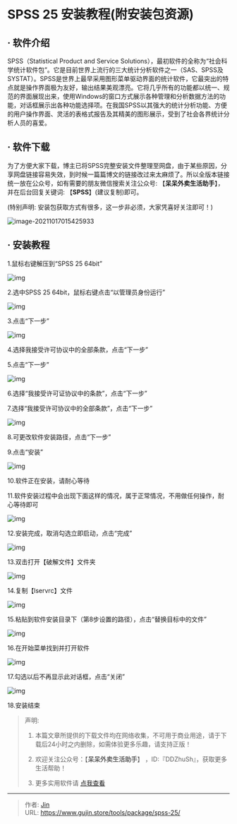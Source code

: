 # SPSS 25 安装教程(附安装包资源)


## · 软件介绍
SPSS（Statistical Product and Service Solutions），最初软件的全称为“社会科学统计软件包”。它是目前世界上流行的三大统计分析软件之一（SAS、SPSS及SYSTAT）。SPSS是世界上最早采用图形菜单驱动界面的统计软件，它最突出的特点就是操作界面极为友好，输出结果美观漂亮。它将几乎所有的功能都以统一、规范的界面展现出来，使用Windows的窗口方式展示各种管理和分析数据方法的功能，对话框展示出各种功能选择项。在我国SPSS以其强大的统计分析功能、方便的用户操作界面、灵活的表格式报告及其精美的图形展示，受到了社会各界统计分析人员的喜爱。


## · 软件下载
为了方便大家下载，博主已将SPSS完整安装文件整理至网盘，由于某些原因，分享网盘链接容易失效，到时候一篇篇博文的链接改过来太麻烦了。所以全版本链接统一放在公众号，如有需要的朋友微信搜索关注公众号: 【**呆呆外卖生活助手**】，并在后台回复关键词: 【**SPSS**】(建议复制)即可。

(特别声明: 安装包获取方式有很多，这一步非必须，大家凭喜好关注即可！)

![image-20211017015425933](https://img.gujin.store/img/image-20211017015425933.png)

## · 安装教程

1.鼠标右键解压到“SPSS 25 64bit”

![img](https://img.gujin.store/img/v2-c9a7790b4f9381e148daa50b014b30d7_720w.png)

2.选中SPSS 25 64bit，鼠标右键点击“以管理员身份运行”

![img](https://img.gujin.store/img/v2-4bf655c5ee3aac3847e1d8fd65b547e2_720w.png)



3.点击“下一步”

![img](https://img.gujin.store/img/v2-103136ded9b776de7c52c54794570e6d_720w.png)



4.选择我接受许可协议中的全部条款，点击“下一步”

5.点击“下一步”

![img](https://img.gujin.store/img/v2-948c01a565fc44a8784b6e7c5872538a_720w.png)

6.选择“我接受许可证协议中的条款”，点击“下一步”

7.选择“我接受许可协议中的全部条款”，点击“下一步”

![img](https://img.gujin.store/img/v2-f02184263df273506734125481e7b961_720w.png)

8.可更改软件安装路径，点击“下一步”

9.点击“安装”

![img](https://img.gujin.store/img/v2-f1ab8123535e9dea286a499af6210b71_720w.png)

10.软件正在安装，请耐心等待

11.软件安装过程中会出现下面这样的情况，属于正常情况，不用做任何操作，耐心等待即可

![img](https://img.gujin.store/img/v2-b3319e6726e170f6c2783b387407c784_720w.png)

12.安装完成，取消勾选立即启动，点击“完成”

![img](https://img.gujin.store/img/v2-b6527e0bf3b09f8836968dbfe8fc485d_720w.png)

13.双击打开【破解文件】文件夹

![img](https://img.gujin.store/img/v2-fce27fb1aaaedbafdd409b3bf6b9a428_720w.png)

14.复制【lservrc】文件

![img](https://img.gujin.store/img/v2-adf2f814f315bd97cc2fd08ec17460af_720w.png)

15.粘贴到软件安装目录下（第8步设置的路径），点击“替换目标中的文件”

![img](https://img.gujin.store/img/v2-bb361850c3bb9fe2c7f66b414409fa0c_720w.png)

16.在开始菜单找到并打开软件

![img](https://img.gujin.store/img/v2-ffdfcfed0420f3bd29455c77631d077d_720w.png)

17.勾选以后不再显示此对话框，点击“关闭”

![img](https://img.gujin.store/img/v2-34561e4dc35da6d9850dcac2d5c3f0ab_720w.png)

18.安装结束




> 声明: 
>
> 1. 本篇文章所提供的下载文件均在网络收集，不可用于商业用途，请于下载后24小时之内删除，如需体验更多乐趣，请支持正版！
>
> 2. 欢迎关注公众号：【**呆呆外卖生活助手**】 ，ID:『DDZhuSh』，获取更多生活帮助！
>
> 3. 更多实用软件请  [点我查看](/tools)

---

> 作者: [Jin](https://img.gujin.store/img/favicon.ico)  
> URL: https://www.gujin.store/tools/package/spss-25/  

